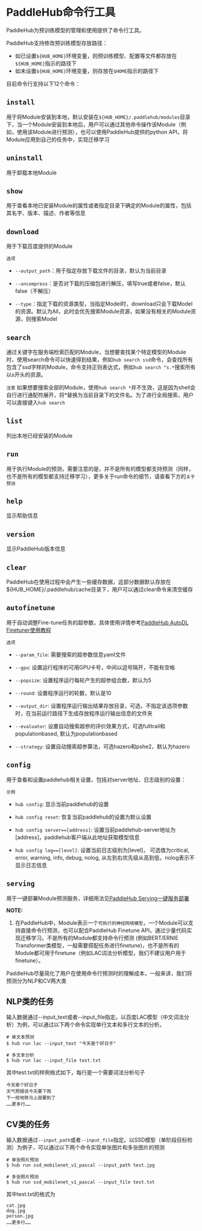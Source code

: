 # PaddleHub命令行工具

PaddleHub为预训练模型的管理和使用提供了命令行工具。

PaddleHub支持修改预训练模型存放路径：
* 如已设置`${HUB_HOME}`环境变量，则预训练模型、配置等文件都存放在`${HUB_HOME}`指示的路径下
* 如未设置`${HUB_HOME}`环境变量，则存放在`$HOME`指示的路径下

目前命令行支持以下12个命令：

## `install`

用于将Module安装到本地，默认安装在`${HUB_HOME}/.paddlehub/modules`目录下，当一个Module安装到本地后，用户可以通过其他命令操作该Module（例如，使用该Module进行预测），也可以使用PaddleHub提供的python API，将Module应用到自己的任务中，实现迁移学习

## `uninstall`

用于卸载本地Module

## `show`

用于查看本地已安装Module的属性或者指定目录下确定的Module的属性，包括其名字、版本、描述、作者等信息

## `download`

用于下载百度提供的Module

`选项`
* `--output_path`：用于指定存放下载文件的目录，默认为当前目录

* `--uncompress`：是否对下载的压缩包进行解压，填写true或者false，默认false（不解压）

* `--type`：指定下载的资源类型，当指定Model时，download只会下载Model的资源。默认为All，此时会优先搜索Module资源，如果没有相关的Module资源，则搜索Model

## `search`

通过关键字在服务端检索匹配的Module，当想要查找某个特定模型的Module时，使用search命令可以快速得到结果，例如`hub search ssd`命令，会查找所有包含了ssd字样的Module，命令支持正则表达式，例如`hub search ^s.*`搜索所有以s开头的资源。

`注意`
如果想要搜索全部的Module，使用`hub search *`并不生效，这是因为shell会自行进行通配符展开，将*替换为当前目录下的文件名。为了进行全局搜索，用户可以直接键入`hub search`

## `list`

列出本地已经安装的Module

## `run`

用于执行Module的预测，需要注意的是，并不是所有的模型都支持预测（同样，也不是所有的模型都支持迁移学习），更多关于run命令的细节，请查看下方的`关于预测`

## `help`

显示帮助信息

## `version`

显示PaddleHub版本信息

## `clear`

PaddleHub在使用过程中会产生一些缓存数据，这部分数据默认存放在${HUB_HOME}/.paddlehub/cache目录下，用户可以通过clear命令来清空缓存

## `autofinetune`

用于自动调整Fine-tune任务的超参数，具体使用详情参考[PaddleHub AutoDL Finetuner使用教程](https://github.com/PaddlePaddle/PaddleHub/blob/release/v1.4/tutorial/autofinetune.md)

`选项`
* `--param_file`: 需要搜索的超参数信息yaml文件

* `--gpu`: 设置运行程序的可用GPU卡号，中间以逗号隔开，不能有空格

* `--popsize`: 设置程序运行每轮产生的超参组合数，默认为5

* `--round`: 设置程序运行的轮数，默认是10

* `--output_dir`: 设置程序运行输出结果存放目录，可选，不指定该选项参数时，在当前运行路径下生成存放程序运行输出信息的文件夹

* `--evaluator`: 设置自动搜索超参的评价效果方式，可选fulltrail和populationbased, 默认为populationbased

* `--strategy`: 设置自动搜索超参算法，可选hazero和pshe2，默认为hazero


## `config`
用于查看和设置paddlehub相关设置，包括对server地址、日志级别的设置：

`示例`
* `hub config`: 显示当前paddlehub的设置

* `hub config reset`: 恢复当前paddlehub的设置为默认设置

* `hub config server==[address]`: 设置当前paddlehub-server地址为[address]，paddlehub客户端从此地址获取模型信息

* `hub config log==[level]`: 设置当前日志级别为[level]， 可选值为critical, error, warning, info, debug, nolog, 从左到右优先级从高到低，nolog表示不显示日志信息

## `serving`

用于一键部署Module预测服务，详细用法见[PaddleHub Serving一键服务部署](serving.md)

**NOTE:**

1. 在PaddleHub中，Module表示一个`可执行的神经网络模型`，一个Module可以支持直接命令行预测，也可以配合PaddleHub Finetune API，通过少量代码实现迁移学习。不是所有的Module都支持命令行预测 (例如BERT/ERNIE Transformer类模型，一般需要搭配任务进行finetune)，也不是所有的Module都可用于finetune（例如LAC词法分析模型，我们不建议用户用于finetune）。

PaddleHub尽量简化了用户在使用命令行预测时的理解成本，一般来讲，我们将预测分为NLP和CV两大类

## NLP类的任务
输入数据通过--input_text或者--input_file指定。以百度LAC模型（中文词法分析）为例，可以通过以下两个命令实现单行文本和多行文本的分析。

```shell
# 单文本预测
$ hub run lac --input_text "今天是个好日子"
```
```shell
# 多文本分析
$ hub run lac --input_file test.txt
```

其中test.txt的样例格式如下，每行是一个需要词法分析句子

```
今天是个好日子
天气预报说今天要下雨
下一班地铁马上就要到了
……更多行……
```

## CV类的任务
输入数据通过`--input_path`或者`--input_file`指定。以SSD模型（单阶段目标检测）为例子，可以通过以下两个命令实现单张图片和多张图片的预测

```shell
# 单张照片预测
$ hub run ssd_mobilenet_v1_pascal --input_path test.jpg
```
```shell
# 多张照片预测
$ hub run ssd_mobilenet_v1_pascal --input_file test.txt
```
其中test.txt的格式为
```
cat.jpg
dog.jpg
person.jpg
……更多行……
```
